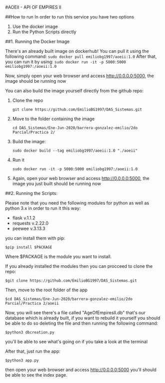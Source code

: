 #AOEII - API OF EMPIRES II

##How to run
In order to run this service you have two options
1. Use the docker image
2. Run the Python Scripts directly

##1. Running the Docker Image

There's an already built image on dockerhub! You can pull it using the following command:
    ```sudo docker pull emiliobg1997/aoeii:1.0```
After that, you can run it by using:
 ```sudo docker run -it -p 5000:5000 emiliobg1997:/aoeii:1.0 ```

Now, simply open your web browser and access http://0.0.0.0:5000, the image should be running now

You can also build the image yourself directly from the github repo:
1. Clone the repo    
    
    ```git clone https://github.com/EmilioBG1997/DAS_Sistemas.git```
    
2. Move to the folder containing the image
    
    ```cd DAS_Sistemas/Ene-Jun-2020/barrera-gonzalez-emilio/2do Parcial/Practica 2/```
    
3. Build the image:

    ```sudo docker build --tag emiliobg1997/aoeii:1.0 "./aoeii"```
    
4. Run it
   
   ```sudo docker run -it -p 5000:5000 emiliobg1997:/aoeii:1.0```
   
5. Again, open your web browser and access http://0.0.0.0:5000, the image you just built should be running now

##2. Running the Scripts:

Please note that you need the following modules for python as well as python 3.x in order to run it this way:

- flask v.1.1.2
- requests v.2.22.0
- peewee v.3.13.3

you can install them with pip:

```$pip install $PACKAGE```

Where $PACKAGE is the module you want to install.

If you already installed the modules then you can procceed to clone the repo:

```$git clone https://github.com/EmilioBG1997/DAS_Sistemas.git```

Then, move to the root folder of the app

```$cd DAS_Sistemas/Ene-Jun-2020/barrera-gonzalez-emilio/2do Parcial/Practica 2/aoeii```

Now, you will see there's a file called "AgeOfEmpiresII.db" that's our database which is already built, if you want to rebuild it yourself you should be able to do so deleting the file and then running the following command:

```$python3 dbcreation.py```

you'll be able to see what's going on if you take a look at the terminal

After that, just run the app:

```$python3 app.py```

then open your web browser and access http://0.0.0.0:5000
you'll should be able to see the index page.
